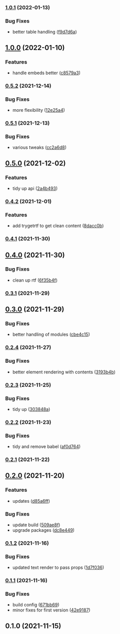 ### [1.0.1](https://github.com/bond-london/graphcms-rich-text/compare/v1.0.0...v1.0.1) (2022-01-13)


### Bug Fixes

* better table handling ([f9d7d6a](https://github.com/bond-london/graphcms-rich-text/commit/f9d7d6ae80029f872bd1444008eaa711bd428b5e))

## [1.0.0](https://github.com/bond-london/graphcms-rich-text/compare/v0.5.2...v1.0.0) (2022-01-10)


### Features

* handle embeds better ([c8579a3](https://github.com/bond-london/graphcms-rich-text/commit/c8579a3599e59a46060641e298f0fdacd7c27d27))

### [0.5.2](https://github.com/bond-london/graphcms-rich-text/compare/v0.5.1...v0.5.2) (2021-12-14)


### Bug Fixes

* more flexibility ([12e25a4](https://github.com/bond-london/graphcms-rich-text/commit/12e25a4069a9403db349d2e46736508f6f140c36))

### [0.5.1](https://github.com/bond-london/graphcms-rich-text/compare/v0.5.0...v0.5.1) (2021-12-13)


### Bug Fixes

* various tweaks ([cc2a6d8](https://github.com/bond-london/graphcms-rich-text/commit/cc2a6d886ae090e966bbe3a49933cfeb8fe6654e))

## [0.5.0](https://github.com/bond-london/graphcms-rich-text/compare/v0.4.2...v0.5.0) (2021-12-02)


### Features

* tidy up api ([2a4b493](https://github.com/bond-london/graphcms-rich-text/commit/2a4b493a3500466826b5c3a210542112e1a1e926))

### [0.4.2](https://github.com/bond-london/graphcms-rich-text/compare/v0.4.1...v0.4.2) (2021-12-01)


### Features

* add trygetrtf to get clean content ([8dacc0b](https://github.com/bond-london/graphcms-rich-text/commit/8dacc0b77720732de9e7254ee0bacad49e77afe7))

### [0.4.1](https://github.com/bond-london/graphcms-rich-text/compare/v0.4.0...v0.4.1) (2021-11-30)

## [0.4.0](https://github.com/bond-london/graphcms-rich-text/compare/v0.3.1...v0.4.0) (2021-11-30)


### Bug Fixes

* clean up rtf ([6f35b4f](https://github.com/bond-london/graphcms-rich-text/commit/6f35b4f7d4ac34d33a34a2e756b37056d5a4d97c))

### [0.3.1](https://github.com/bond-london/graphcms-rich-text/compare/v0.3.0...v0.3.1) (2021-11-29)

## [0.3.0](https://github.com/bond-london/graphcms-rich-text/compare/v0.2.4...v0.3.0) (2021-11-29)


### Bug Fixes

* better handling of modules ([cbe4c15](https://github.com/bond-london/graphcms-rich-text/commit/cbe4c1571f3daa6433c1e1754ca923db556d3690))

### [0.2.4](https://github.com/bond-london/graphcms-rich-text/compare/v0.2.3...v0.2.4) (2021-11-27)


### Bug Fixes

* better element rendering with contents ([3193b4b](https://github.com/bond-london/graphcms-rich-text/commit/3193b4b489148d40da563cc532c44db13ec01240))

### [0.2.3](https://github.com/bond-london/graphcms-rich-text/compare/v0.2.2...v0.2.3) (2021-11-25)


### Bug Fixes

* tidy up ([303848a](https://github.com/bond-london/graphcms-rich-text/commit/303848aefc46232c90590511a6088b25723b4143))

### [0.2.2](https://github.com/bond-london/graphcms-rich-text/compare/v0.2.1...v0.2.2) (2021-11-23)


### Bug Fixes

* tidy and remove babel ([af0d764](https://github.com/bond-london/graphcms-rich-text/commit/af0d764efff87f39f981515929de5ad6dafbee8e))

### [0.2.1](https://github.com/bond-london/graphcms-rich-text/compare/v0.2.0...v0.2.1) (2021-11-22)

## [0.2.0](https://github.com/bond-london/graphcms-rich-text/compare/v0.1.2...v0.2.0) (2021-11-20)


### Features

* updates ([d85a6ff](https://github.com/bond-london/graphcms-rich-text/commit/d85a6ffe4e4e4761eac2d3594b2173f86866b116))


### Bug Fixes

* update build ([509ae8f](https://github.com/bond-london/graphcms-rich-text/commit/509ae8f3562196a5d8269587fed05f029d2cc2c2))
* upgrade packages ([dc8e449](https://github.com/bond-london/graphcms-rich-text/commit/dc8e449b76a0a794e9f459164520d02099903b8c))

### [0.1.2](https://github.com/bond-london/graphcms-rich-text/compare/v0.1.1...v0.1.2) (2021-11-16)


### Bug Fixes

* updated text render to pass props ([1d7f036](https://github.com/bond-london/graphcms-rich-text/commit/1d7f0366eaf4fa754bb41e4a68b5a6e38f57a8cc))

### [0.1.1](https://github.com/bond-london/graphcms-rich-text/compare/v0.1.0...v0.1.1) (2021-11-16)


### Bug Fixes

* build config ([671bb69](https://github.com/bond-london/graphcms-rich-text/commit/671bb6984e38927b54f7a9ecce938a64a7feeaa7))
* minor fixes for first version ([42e9187](https://github.com/bond-london/graphcms-rich-text/commit/42e918778e64cc17d131db5c9254eafa3d384e04))

## 0.1.0 (2021-11-15)

